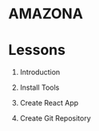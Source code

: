 # AMAZONA

# Lessons

1. Introduction

2. Install Tools

3. Create React App

4. Create Git Repository
